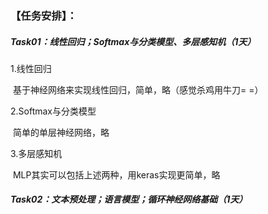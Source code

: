 ### 【任务安排】：

##### Task01：线性回归；Softmax与分类模型、多层感知机（1天）

1.线性回归

​	基于神经网络来实现线性回归，简单，略（感觉杀鸡用牛刀= =）

2.Softmax与分类模型

​	简单的单层神经网络，略

3.多层感知机

​	MLP其实可以包括上述两种，用keras实现更简单，略

##### Task02：文本预处理；语言模型；循环神经网络基础（1天）






